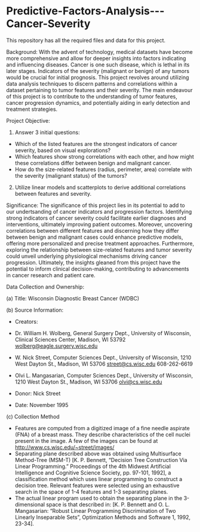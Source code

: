 # Predictive-Factors-Analysis---Cancer-Severity

This repository has all the required files and data for this project.


Background:
With the advent of technology, medical datasets have become more comprehensive and allow for deeper insights into factors indicating and
influencing diseases. Cancer is one such disease, which is lethal in its later stages. Indicators of the severity (malignant or benign)
of any tumors would be crucial for initial prognosis. This project revolves around utilizing data analysis techniques to discern patterns
and correlations within a dataset pertaining to tumor features and their severity. The main endeavour of this project is to contribute to
the understanding of tumor features, cancer progression dynamics, and potentially aiding in early detection and treatment strategies.


Project Objective:
1. Answer 3 initial questions:
- Which of the listed features are the strongest indicators of cancer severity, based on visual explorations?  
- Which features show strong correlations with each other, and how might these correlations differ between benign and malignant cancer.  
- How do the size-related features (radius, perimeter, area) correlate with the severity (malignant status) of the tumors?  
2. Utilize linear models and scatterplots to derive additional correlations between features and severity.


Significance:
The significance of this project lies in its potential to add to our undertsanding of cancer indicators and progression factors. Identifying 
strong indicators of cancer severity could facilitate earlier diagnoses and interventions, ultimately improving patient outcomes. Moreover, 
uncovering correlations between different features and discerning how they differ between benign and malignant cases could enhance predictive models, 
offering more personalized and precise treatment approaches. Furthermore, exploring the relationship between size-related features and tumor severity 
could unveil underlying physiological mechanisms driving cancer progression. Ultimately, the insights gleaned from this project have the potential 
to inform clinical decision-making, contributing to advancements in cancer research and patient care.


Data Collection and Ownership:
  
  (a) Title: Wisconsin Diagnostic Breast Cancer (WDBC)
  
  (b) Source Information:

  - Creators:
  - Dr. William H. Wolberg, General Surgery Dept., University of Wisconsin, Clinical Sciences Center, Madison, WI 53792 wolberg@eagle.surgery.wisc.edu
  - W. Nick Street, Computer Sciences Dept., University of Wisconsin, 1210 West Dayton St., Madison, WI 53706 street@cs.wisc.edu 608-262-6619
  - Olvi L. Mangasarian, Computer Sciences Dept., University of Wisconsin, 1210 West Dayton St., Madison, WI 53706 olvi@cs.wisc.edu
  
  - Donor: Nick Street
  - Date: November 1995

  (c) Collection Method
  - Features are computed from a digitized image of a fine needle aspirate (FNA) of a breast mass. They describe characteristics of the cell nuclei present in the image. A few of the images can be found at http://www.cs.wisc.edu/~street/images/
  - Separating plane described above was obtained using Multisurface Method-Tree (MSM-T) [K. P. Bennett, “Decision Tree Construction Via Linear Programming.” Proceedings of the 4th Midwest Artificial Intelligence and Cognitive Science Society, pp. 97-101, 1992], a classification method which uses linear programming to construct a decision tree. Relevant features were selected using an exhaustive search in the space of 1-4 features and 1-3 separating planes.
  - The actual linear program used to obtain the separating plane in the 3-dimensional space is that described in: [K. P. Bennett and O. L. Mangasarian: “Robust Linear Programming Discrimination of Two Linearly Inseparable Sets”, Optimization Methods and Software 1, 1992, 23-34].


